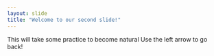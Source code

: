 ```yaml
---
layout: slide
title: "Welcome to our second slide!"
---
```

This will take some practice to become natural
Use the left arrow to go back!

